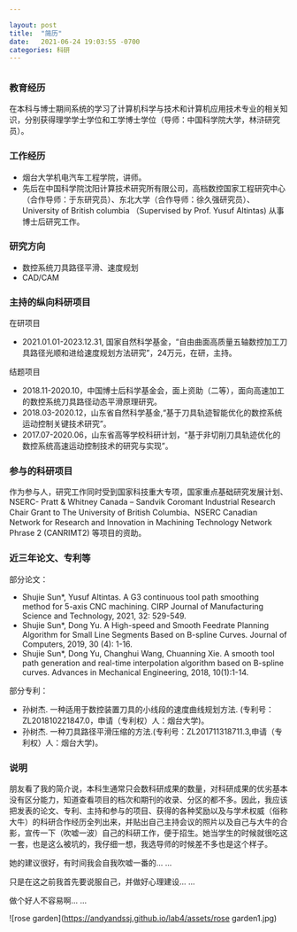 ```yaml
---

layout: post
title:  "简历"
date:   2021-06-24 19:03:55 -0700
categories: 科研
---
```

<h6>  </h6>

<h3>教育经历</h3>

​		在本科与博士期间系统的学习了计算机科学与技术和计算机应用技术专业的相关知识，分别获得理学学士学位和工学博士学位（导师：中国科学院大学，林浒研究员）。

<h3>工作经历</h3>

<ul>
<li>烟台大学机电汽车工程学院，讲师。</li>
<li>先后在中国科学院沈阳计算技术研究所有限公司，高档数控国家工程研究中心（合作导师：于东研究员）、东北大学（合作导师：徐久强研究员）、University of British columbia （Supervised by Prof. Yusuf Altintas) 从事博士后研究工作。</li>
</ul>
<h3>研究方向</h3>

<ul>
<li>数控系统刀具路径平滑、速度规划</li>
<li>CAD/CAM</li>
</ul>
<h3>主持的纵向科研项目</h3>

在研项目

<ul>
<li> 2021.01.01-2023.12.31, 国家自然科学基金，“自由曲面高质量五轴数控加工刀具路径光顺和进给速度规划方法研究”，24万元，在研，主持。</li>
</ul>


结题项目

<ul>
<li>2018.11-2020.10，中国博士后科学基金会，面上资助（二等），面向高速加工的数控系统刀具路径动态平滑原理研究。</li>
<li>2018.03-2020.12，山东省自然科学基金,“基于刀具轨迹智能优化的数控系统运动控制关键技术研究”。</li>
<li>2017.07-2020.06，山东省高等学校科研计划，“基于非切削刀具轨迹优化的数控系统高速运动控制技术的研究与实现”。</li>
</ul>
<h3>参与的科研项目</h3>

​         作为参与人，研究工作同时受到国家科技重大专项，国家重点基础研究发展计划、 NSERC- Pratt & Whitney Canada – Sandvik Coromant Industrial Research Chair Grant to The University of British Columbia、NSERC Canadian Network for Research and Innovation in Machining Technology Network Phrase 2 (CANRIMT2) 等项目的资助。

<h3>近三年论文、专利等</h3>

部分论文：

<ul>
<li>Shujie Sun*, Yusuf Altintas. A G3 continuous tool path smoothing method for 5-axis CNC machining. CIRP Journal of Manufacturing Science and Technology, 2021, 32: 529-549.</li>
<li>Shujie Sun*, Dong Yu. A High-speed and Smooth Feedrate Planning Algorithm for Small Line Segments Based on B-spline Curves. Journal of Computers, 2019, 30 (4): 1-16.</li>
<li>Shujie Sun*,   Dong Yu, Changhui Wang, Chuanning Xie. A smooth tool path generation and real-time interpolation algorithm based on B-spline curves. Advances in Mechanical Engineering, 2018, 10(1):1-14. </li>
</ul>

部分专利：

<ul>
<li>孙树杰. 一种适用于数控装置刀具的小线段的速度曲线规划方法. (专利号：ZL201810221847.0，申请（专利权）人：烟台大学)。</li>
<li>孙树杰. 一种刀具路径平滑压缩的方法.(专利号：ZL201711318711.3,申请（专利权）人：烟台大学)。
</li>
</ul>
<h3>说明</h3>

朋友看了我的简介说，本科生通常只会数科研成果的数量，对科研成果的优劣基本没有区分能力，知道查看项目的档次和期刊的收录、分区的都不多。因此，我应该把发表的论文、专利、主持和参与的项目、获得的各种奖励以及与学术权威（俗称大牛）的科研合作经历全列出来，并贴出自己主持会议的照片以及自己与大牛的合影，宣传一下（吹嘘一波）自己的科研工作，便于招生。她当学生的时候就很吃这一套，也是这么被坑的，我仔细一想，我选导师的时候差不多也是这个样子。

她的建议很好，有时间我会自我吹嘘一番的... ...

只是在这之前我首先要说服自己，并做好心理建设... ...

做个好人不容易啊... ...



![rose garden](https://andyandssj.github.io/lab4/assets/rose garden1.jpg)
